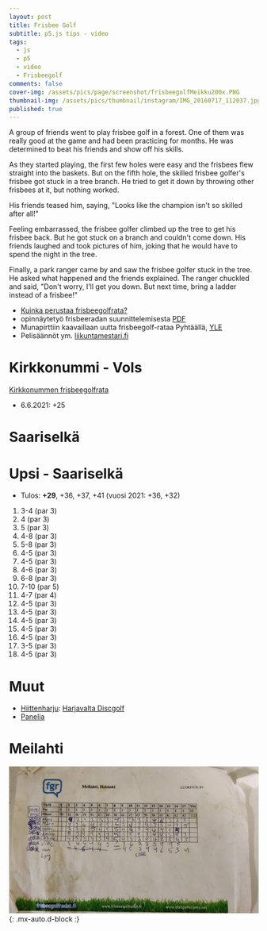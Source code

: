 ```yaml
---
layout: post
title: Frisbee Golf
subtitle: p5.js tips - video
tags:
  - js
  - p5
  - video
  - Frisbeegolf
comments: false
cover-img: /assets/pics/page/screenshot/frisbeegolfMeikku200x.PNG
thumbnail-img: /assets/pics/thumbnail/instagram/IMG_20160717_112037.jpg
published: true
---
```


A group of friends went to play frisbee golf in a forest. One of them was really good at the game and had been practicing for months. He was determined to beat his friends and show off his skills.

As they started playing, the first few holes were easy and the frisbees flew straight into the baskets. But on the fifth hole, the skilled frisbee golfer's frisbee got stuck in a tree branch. He tried to get it down by throwing other frisbees at it, but nothing worked.

His friends teased him, saying, "Looks like the champion isn't so skilled after all!"

Feeling embarrassed, the frisbee golfer climbed up the tree to get his frisbee back. But he got stuck on a branch and couldn't come down. His friends laughed and took pictures of him, joking that he would have to spend the night in the tree.

Finally, a park ranger came by and saw the frisbee golfer stuck in the tree. He asked what happened and the friends explained. The ranger chuckled and said, "Don't worry, I'll get you down. But next time, bring a ladder instead of a frisbee!"


- [Kuinka perustaa frisbeegolfrata?](https://www.discgolfpark.com/fi/2020/11/06/kuinka-perustaa-frisbeegolfrata/)
- opinnäytetyö frisbeeradan suunnittelemisesta [PDF](https://www.theseus.fi/bitstream/handle/10024/136813/Frisbeegolfradan%20suunnitteleminen%20Evijarven%20kuntaan.pdf)
- Munapirttiin kaavaillaan uutta frisbeegolf-rataa Pyhtäällä, [YLE](https://yle.fi/a/3-11961134)
- Pelisäännöt ym. [liikuntamestari.fi](https://www.liikuntamestari.fi/tuote-osasto/frisbeegolf/)




# Kirkkonummi - Vols

[Kirkkonummen frisbeegolfrata](https://frisbeegolfradat.fi/rata/kirkkonummen_frisbeegolfrata/) 
- 6.6.2021: +25

# Saariselkä 

# Upsi - Saariselkä

- Tulos: **+29**, +36, +37, +41 (vuosi 2021: +36, +32)

1. 3-4 (par 3)
2. 4 (par 3)
3. 5 (par 3)
4. 4-8 (par 3)
5. 5-8 (par 3)
6. 4-5 (par 3)
7. 4-5 (par 3)
8. 4-6 (par 3)
9. 6-8 (par 3)
10. 7-10 (par 5)
11. 4-7 (par 4)
12. 4-5 (par 3)
13. 4-5 (par 3)
14. 4-5 (par 3)
15. 4-5 (par 3)
16. 4-5 (par 3)
17. 3-5 (par 3)
18. 4-5 (par 3)


# Muut

- [Hiittenharju](http://www.hvdg.fi/radat/hiittenharju-discgolfpark/): [Harjavalta Discgolf](http://www.hvdg.fi/)
- [Panelia](https://frisbeegolfradat.fi/rata/panelian_frisbeegolfrata/)


# Meilahti

![meilahti_scores_frisbee](/assets/pics/page/photo/frisbeegolfCapture.JPG){: .mx-auto.d-block :}



<div id="sketch-holder-jt-video"></div>




<script src="https://cdnjs.cloudflare.com/ajax/libs/p5.js/1.1.9/p5.js"></script>
<script src="https://cdnjs.cloudflare.com/ajax/libs/p5.js/1.1.9/addons/p5.sound.min.js"></script>
<script src="https://cdnjs.cloudflare.com/ajax/libs/p5.js/0.7.2/addons/p5.dom.min.js"></script> 

<script>

//dom // this probably needed if objects created in js
// cover-img: /assets/pics/cover/photo/cottage.JPG

window.addEventListener('keydown', function(e) {
  if(e.keyCode == 32 && e.target == document.body) {
    e.preventDefault();
  }
});


let playing = false;
let fingers;
let button;

let img2;

var looppi = true;


function setup() {
// <div id="sketch-holder-jt-video"></div>

  const canvas = createCanvas(960, 540);
  canvas.parent('sketch-holder-jt-video')
  // canvas = createCanvas(windowWidth, windowHeight);
  // canvas.position(0,0);
  // canvas.style('z-index', '-1'); // https://www.youtube.com/watch?v=OIfEHD3KqCg
  
  
  // later: open points csv from dropbox
  // calculate avg:
  
  
  
  // frameRate(30); // no need to have 60.


  // specify multiple formats for different browsers
  // fingers = createVideo(['assets/fingers.mov', 'assets/fingers.webm']);
  // fingers = createVideo(['https://dl.dropboxusercontent.com/s/rfsxxpqy8g0rh4l/VID_20201212_105031_01.mp4?dl=0']);
  
  //  fingers = createVideo(['https://dl.dropboxusercontent.com/s/rfsxxpqy8g0rh4l/VID_20201212_105031_01.mp4?dl=0'], vidLoad);
  
  
  fingers = createVideo(['https://dl.dropboxusercontent.com/s/t0jgtwqiuh2ixyl/friba2.mp4?dl=0'], vidLoad); // autoplay func.

  
  fingers.hide(); // by default video shows up in separate dom REF: https://editor.p5js.org/p5/sketches/Dom:_Video_Canvas
  // button = createButton('play');
  // button.mousePressed(toggleVid); // attach button listener
  
   fingers.size(960, 540);
  
  
 // img2 = fingers.resize(108,192);
  
  // https://p5js.org/reference/#/p5/createVideo
  
  
  // GOOD STUFF: https://creative-coding.decontextualize.com/video/
  
}

function mousePressed() {
  // fingers.loop(); // set the video to loop and start playing
  
  looppi = !looppi;
  
}


function draw() {
	background(150);
	
	if (looppi) {
		fingers.loop(); // set the video to loop and start playing
	}	
    
	 image(fingers, 0, 0, windowWidth, windowHeight); // draw the video frame to canvas
     filter(GRAY); // video in gray color...
    
	
	//	/*
	// not working ...
	//   fingers.loadPixels();
	// for (var y = 0; y < height; y += 10) {
	// for (var x = 0; x < width; x += 5) {
	//   var offset = ((y*width)+x)*4;
	//   rect(x, y, 10,
	//     10 * (fingers.pixels[offset+1]/255));
	// }
	//  }
	//  fingers.updatePixels();

	//*/	

	//image(fingers, 0, 450, 108,192); // draw a second copy to canvas


	fill(255, 255, 255);
	textSize(32);
	text("12.12.2020 Score 17: 3,4,4,5,6", 50, 550);

}

// plays or pauses the video depending on current state
//function toggleVid() {
//  if (playing) {
//    fingers.pause();
//    button.html('play');
//  } else {
//    fingers.loop();
//   button.html('pause');
//}
//  playing = !playing;
//}


// This function is called when the video loads
function vidLoad() {
  fingers.loop();
  fingers.volume(0);
}

</script>